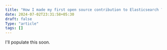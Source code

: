 ```yaml
---
title: "How I made my first open source contribution to Elasticsearch ?"
date: 2024-07-02T23:31:58+05:30
draft: false
Type: "article"
tags: []
---
```



I'll populate this soon.